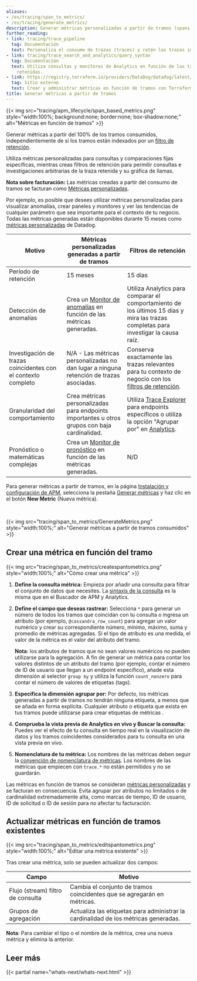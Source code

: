 ```yaml
---
aliases:
- /es/tracing/span_to_metrics/
- /es/tracing/generate_metrics/
description: Generar métricas personalizadas a partir de tramos (spans) consumidos.
further_reading:
- link: tracing/trace_pipeline
  tag: Documentación
  text: Personaliza el consumo de trazas (traces) y retén las trazas importantes.
- link: tracing/trace_search_and_analytics/query_syntax
  tag: Documentación
  text: Utiliza consultas y monitores de Analytics en función de las trazas (traces)
    retenidas.
- link: https://registry.terraform.io/providers/DataDog/datadog/latest/docs/resources/spans_metric
  tag: Sitio externo
  text: Crear y administrar métricas en función de tramos con Terraform
title: Generar métricas a partir de tramos
---
```


{{< img src="tracing/apm_lifecycle/span_based_metrics.png" style="width:100%; background:none; border:none; box-shadow:none;" alt="Métricas en función de tramos" >}}

Generar métricas a partir del 100% de los tramos consumidos, independientemente de si los tramos están indexados por un [filtro de retención][1].

Utiliza métricas personalizadas para consultas y comparaciones fijas específicas, mientras creas filtros de retención para permitir consultas e investigaciones arbitrarias de la traza retenida y su gráfica de llamas.

**Nota sobre facturación:** Las métricas creadas a partir del consumo de tramos se facturan como [Métricas personalizadas][2].

Por ejemplo, es posible que desees utilizar métricas personalizadas para visualizar anomalías, crear paneles y monitores y ver las tendencias de cualquier parámetro que sea importante para el contexto de tu negocio. Todas las métricas generadas están disponibles durante 15 meses como [métricas personalizadas][3] de Datadog.

| Motivo                        | Métricas personalizadas generadas a partir de tramos                   | Filtros de retención                           |
| -------------------------------------- | -------------------------------------- | --------------------------------- |
| Período de retención                     | 15 meses                    | 15 días             |
| Detección de anomalías                           | Crea un [Monitor de anomalías][4] en función de las métricas generadas.                            | Utiliza Analytics para comparar el comportamiento de los últimos 15 días y mira las trazas completas para investigar la causa raíz.                         |
| Investigación de trazas coincidentes con el contexto completo                          | N/A - Las métricas personalizadas no dan lugar a ninguna retención de trazas asociadas.                            | Conserva exactamente las trazas relevantes para tu contexto de negocio con los [filtros de retención][1].                            |
| Granularidad del comportamiento                           | Crea métricas personalizadas para endpoints importantes u otros grupos con baja cardinalidad.                        | Utiliza [Trace Explorer][5] para endpoints específicos o utiliza la opción "Agrupar por" en [Analytics][6].                    |
| Pronóstico o matemáticas complejas                          | Crea un [Monitor de pronóstico][7] en función de las métricas generadas.                          |   N/D                            |

Para generar métricas a partir de tramos, en la página [<txprotected>Instalación y configuración de APM</txprotected>][8], selecciona la pestaña [Generar métricas][9] y haz clic en el botón **New Metric** (Nueva métrica).

<br>

{{< img src="tracing/span_to_metrics/GenerateMetrics.png" style="width:100%;" alt="Generar métricas a partir de tramos consumidos" >}}


## Crear una métrica en función del tramo

{{< img src="tracing/span_to_metrics/createspantometrics.png" style="width:100%;" alt="Cómo crear una métrica" >}}

1. **Define la consulta métrica:** Empieza por añadir una consulta para filtrar el conjunto de datos que necesites. La [sintaxis de la consulta][10] es la misma que en el Buscador de APM y Analytics.

1. **Define el campo que deseas rastrear:** Selecciona `*` para generar un número de todos los tramos que coincidan con tu consulta o ingresa un atributo (por ejemplo, `@cassandra_row_count`) para agregar un valor numérico y crear su correspondiente número, mínimo, máximo, suma y promedio de métricas agregadas. Si el tipo de atributo es una medida, el valor de la métrica es el valor del atributo del tramo.

   **Nota**: los atributos de tramos que no sean valores numéricos no pueden utilizarse para la agregación. A fin de generar un métrica para contar los valores distintos de un atributo del tramo (por ejemplo, contar el número de ID de usuario que llegan a un endpoint específico), añade esta dimensión al selector `group by` y utiliza la función  `count_nonzero` para contar el número de valores de etiquetas (tags).

1. **Especifica la dimensión agrupar por:** Por defecto, los métricas generadas a partir de tramos no tendrán ninguna etiqueta, a menos que se añada en forma explícita. Cualquier atributo o etiqueta que exista en tus tramos puede utilizarse para crear etiquetas de métricas .

1. **Comprueba la vista previa de Analytics en vivo y Buscar la consulta:** Puedes ver el efecto de tu consulta en tiempo real en la visualización de datos y los tramos coincidentes considerados para tu consulta en una vista previa en vivo.

1. **Nomenclatura de tu métrica:** Los nombres de las métricas deben seguir la [convención de nomenclatura de métricas][11]. Los nombres de las métricas que empiecen con `trace.*` no están permitidos y no se guardarán.

<div class="alert alert-warning"> Las métricas en función de tramos se consideran <a href="/metrics/custom_metrics/">métricas personalizadas</a> y se facturan en consecuencia. Evita agrupar por atributos no limitados o de cardinalidad extremadamente alta, como marcas de tiempo, ID de usuario, ID de solicitud o ID de sesión para no afectar tu facturación.</div>

## Actualizar métricas en función de tramos existentes

{{< img src="tracing/span_to_metrics/editspantometrics.png" style="width:100%;" alt="Editar una métrica existente" >}}

Tras crear una métrica, solo se pueden actualizar dos campos:

| Campo                                 | Motivo                                                                                                             |
|----------------------------------------|-------------------------------------------------------------------------------------------------------------------------|
| Flujo (stream) filtro de consulta                  | Cambia el conjunto de tramos coincidentes que se agregarán en métricas.            |
| Grupos de agregación             | Actualiza las etiquetas para administrar la cardinalidad de los métricas generadas.                                                     |

**Nota**: Para cambiar el tipo o el nombre de la métrica, crea una nueva métrica y elimina la anterior.

## Leer más

{{< partial name="whats-next/whats-next.html" >}}


[1]: /es/tracing/trace_pipeline/trace_retention
[2]: /es/account_management/billing/custom_metrics/
[3]: https://docs.datadoghq.com/es/metrics/#overview
[4]: /es/monitors/types/anomaly/#overview
[5]: /es/tracing/trace_explorer/
[6]: /es/tracing/trace_explorer/query_syntax/#analytics-query
[7]: /es/monitors/types/forecasts/
[8]: https://app.datadoghq.com/apm/getting-started
[9]: https://app.datadoghq.com/apm/traces/generate-metrics
[10]: /es/tracing/trace_explorer/query_syntax/
[11]: /es/metrics/#naming-metrics
